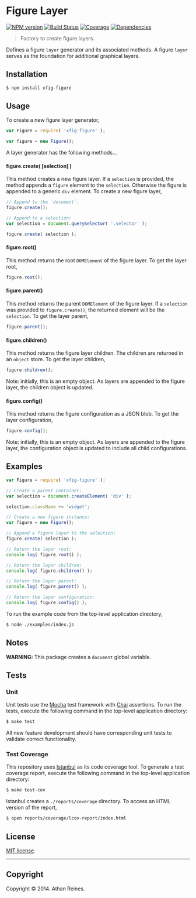Figure Layer
============
[![NPM version][npm-image]][npm-url] [![Build Status][travis-image]][travis-url] [![Coverage][coveralls-image]][coveralls-url] [![Dependencies][dependencies-image]][dependencies-url]

> Factory to create figure layers.

Defines a figure `layer` generator and its associated methods. A figure `layer` serves as the foundation for additional graphical layers.



## Installation

``` bash
$ npm install xfig-figure
```

## Usage

To create a new figure layer generator,

``` javascript
var Figure = require( 'xfig-figure' );

var figure = new Figure();
```

A layer generator has the following methods...


#### figure.create( [selection] )

This method creates a new figure layer. If a `selection` is provided, the method appends a `figure` element to the `selection`. Otherwise the figure is appended to a generic `div` element. To create a new figure layer,

``` javascript
// Append to the `document`:
figure.create();

// Append to a selection:
var selection = document.querySelector( '.selector' );

figure.create( selection );
``` 

#### figure.root()

This method returns the root `DOMElement` of the figure layer. To get the layer root,

``` javascript
figure.root();
```


#### figure.parent()

This method returns the parent `DOMElement` of the figure layer. If a `selection` was provided to `figure.create()`, the returned element will be the `selection`. To get the layer parent,

``` javascript
figure.parent();
```


#### figure.children()

This method returns the figure layer children. The children are returned in an `object` store. To get the layer children,

``` javascript
figure.children();
```

Note: initially, this is an empty object. As layers are appended to the figure layer, the children object is updated.


#### figure.config()

This method returns the figure configuration as a JSON blob. To get the layer configuration,

``` javascript
figure.config();
```

Note: initially, this is an empty object. As layers are appended to the figure layer, the configuration object is updated to include all child configurations.


## Examples

``` javascript
var Figure = require( 'xfig-figure' );

// Create a parent container:
var selection = document.createElement( 'div' );

selection.className += 'widget';

// Create a new figure instance:
var figure = new Figure();

// Append a figure layer to the selection:
figure.create( selection );

// Return the layer root:
console.log( figure.root() );

// Return the layer children:
console.log( figure.children() );

// Return the layer parent:
console.log( figure.parent() );

// Return the layer configuration:
console.log( figure.config() );
```

To run the example code from the top-level application directory,

``` bash
$ node ./examples/index.js
```


## Notes

__WARNING:__ This package creates a `document` global variable.


## Tests

### Unit

Unit tests use the [Mocha](http://visionmedia.github.io/mocha) test framework with [Chai](http://chaijs.com) assertions. To run the tests, execute the following command in the top-level application directory:

``` bash
$ make test
```

All new feature development should have corresponding unit tests to validate correct functionality.


### Test Coverage

This repository uses [Istanbul](https://github.com/gotwarlost/istanbul) as its code coverage tool. To generate a test coverage report, execute the following command in the top-level application directory:

``` bash
$ make test-cov
```

Istanbul creates a `./reports/coverage` directory. To access an HTML version of the report,

``` bash
$ open reports/coverage/lcov-report/index.html
```


## License

[MIT license](http://opensource.org/licenses/MIT). 


---
## Copyright

Copyright &copy; 2014. Athan Reines.



[npm-image]: http://img.shields.io/npm/v/xfig-figure.svg
[npm-url]: https://npmjs.org/package/xfig-figure

[travis-image]: http://img.shields.io/travis/figure-io/figure/master.svg
[travis-url]: https://travis-ci.org/figure-io/figure

[coveralls-image]: https://img.shields.io/coveralls/figure-io/figure/master.svg
[coveralls-url]: https://coveralls.io/r/figure-io/figure?branch=master

[dependencies-image]: http://img.shields.io/david/figure-io/figure.svg
[dependencies-url]: https://david-dm.org/figure-io/figure

[dev-dependencies-image]: http://img.shields.io/david/dev/figure-io/figure.svg
[dev-dependencies-url]: https://david-dm.org/dev/figure-io/figure

[github-issues-image]: http://img.shields.io/github/issues/figure-io/figure.svg
[github-issues-url]: https://github.com/figure-io/figure/issues